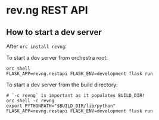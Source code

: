 # rev.ng REST API

## How to start a dev server

After `orc install revng`:

To start a dev server from orchestra root:
```shell
orc shell
FLASK_APP=revng.restapi FLASK_ENV=development flask run
```

To start a dev server from the build directory:
```shell
# `-c revng` is important as it populates BUILD_DIR!
orc shell -c revng
export PYTHONPATH="$BUILD_DIR/lib/python"
FLASK_APP=revng.restapi FLASK_ENV=development flask run
```
